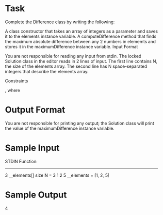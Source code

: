 # Task  
Complete the Difference class by writing the following:

A class constructor that takes an array of integers as a parameter and saves it to the elements instance variable.
A computeDifference method that finds the maximum absolute difference between any 2 numbers in elememts and stores it in the maximumDifference instance variable.
Input Format

You are not responsible for reading any input from stdin. The locked Solution class in the editor reads in 2 lines of input. The first line contains N, the size of the elements array. The second line has N space-separated integers that describe the elements array.

Constraints

, where 
#  Output Format

You are not responsible for printing any output; the Solution class will print the value of the maximumDifference instance variable.

# Sample Input

STDIN   Function
-----   --------
3       __elements[] size N = 3
1 2 5   __elements = [1, 2, 5]
# Sample Output

4
